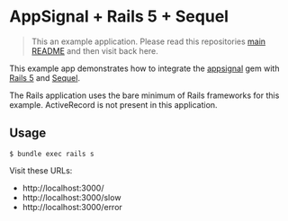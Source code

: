 # AppSignal + Rails 5 + Sequel

> This an example application. Please read this repositories [main
  README](../../blob/master/README.md) and then visit back here.

This example app demonstrates how to integrate the [appsignal][appsignal-gem]
gem with [Rails 5][rails] and [Sequel][sequel].

The Rails application uses the bare minimum of Rails frameworks for this
example. ActiveRecord is not present in this application.

## Usage

```
$ bundle exec rails s
```

Visit these URLs:

- http://localhost:3000/
- http://localhost:3000/slow
- http://localhost:3000/error

[appsignal-gem]: https://github.com/appsignal/appsignal-ruby
[rails]: http://rubyonrails.org/
[sequel]: http://sequel.jeremyevans.net/
